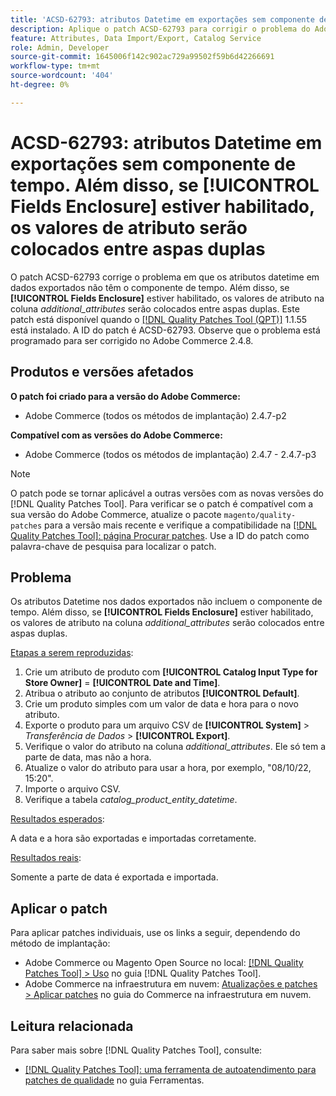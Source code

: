 ```yaml
---
title: 'ACSD-62793: atributos Datetime em exportações sem componente de tempo. Além disso, se **[!UICONTROL Fields Enclosure]** estiver habilitado, os valores de atributo serão colocados entre aspas duplas'
description: Aplique o patch ACSD-62793 para corrigir o problema do Adobe Commerce em que os atributos datetime em dados exportados não têm o componente de tempo. Além disso, se **[!UICONTROL Fields Enclosure]** estiver habilitado, os valores de atributo na coluna *additional_attributes* serão colocados entre aspas duplas.
feature: Attributes, Data Import/Export, Catalog Service
role: Admin, Developer
source-git-commit: 1645006f142c902ac729a99502f59b6d42266691
workflow-type: tm+mt
source-wordcount: '404'
ht-degree: 0%

---
```



# ACSD-62793: atributos Datetime em exportações sem componente de tempo. Além disso, se **[!UICONTROL Fields Enclosure]** estiver habilitado, os valores de atributo serão colocados entre aspas duplas

O patch ACSD-62793 corrige o problema em que os atributos datetime em dados exportados não têm o componente de tempo. Além disso, se **[!UICONTROL Fields Enclosure]** estiver habilitado, os valores de atributo na coluna *additional_attributes* serão colocados entre aspas duplas. Este patch está disponível quando o [[!DNL Quality Patches Tool (QPT)]](/help/tools/quality-patches-tool/quality-patches-tool-to-self-serve-quality-patches.md) 1.1.55 está instalado. A ID do patch é ACSD-62793. Observe que o problema está programado para ser corrigido no Adobe Commerce 2.4.8.

## Produtos e versões afetados

**O patch foi criado para a versão do Adobe Commerce:**

* Adobe Commerce (todos os métodos de implantação) 2.4.7-p2

**Compatível com as versões do Adobe Commerce:**

* Adobe Commerce (todos os métodos de implantação) 2.4.7 - 2.4.7-p3

>[!NOTE]
>
>O patch pode se tornar aplicável a outras versões com as novas versões do [!DNL Quality Patches Tool]. Para verificar se o patch é compatível com a sua versão do Adobe Commerce, atualize o pacote `magento/quality-patches` para a versão mais recente e verifique a compatibilidade na [[!DNL Quality Patches Tool]: página Procurar patches](https://experienceleague.adobe.com/tools/commerce-quality-patches/index.html?lang=pt-BR). Use a ID do patch como palavra-chave de pesquisa para localizar o patch.

## Problema

Os atributos Datetime nos dados exportados não incluem o componente de tempo. Além disso, se **[!UICONTROL Fields Enclosure]** estiver habilitado, os valores de atributo na coluna *additional_attributes* serão colocados entre aspas duplas.

<u>Etapas a serem reproduzidas</u>:

1. Crie um atributo de produto com **[!UICONTROL Catalog Input Type for Store Owner]** = **[!UICONTROL Date and Time]**.
1. Atribua o atributo ao conjunto de atributos **[!UICONTROL Default]**.
1. Crie um produto simples com um valor de data e hora para o novo atributo.
1. Exporte o produto para um arquivo CSV de **[!UICONTROL System]** > *Transferência de Dados* > **[!UICONTROL Export]**.
1. Verifique o valor do atributo na coluna *additional_attributes*. Ele só tem a parte de data, mas não a hora.
1. Atualize o valor do atributo para usar a hora, por exemplo, &quot;08/10/22, 15:20&quot;.
1. Importe o arquivo CSV.
1. Verifique a tabela *catalog_product_entity_datetime*.

<u>Resultados esperados</u>:

A data e a hora são exportadas e importadas corretamente.

<u>Resultados reais</u>:

Somente a parte de data é exportada e importada.

## Aplicar o patch

Para aplicar patches individuais, use os links a seguir, dependendo do método de implantação:

* Adobe Commerce ou Magento Open Source no local: [[!DNL Quality Patches Tool] > Uso](/help/tools/quality-patches-tool/usage.md) no guia [!DNL Quality Patches Tool].
* Adobe Commerce na infraestrutura em nuvem: [Atualizações e patches > Aplicar patches](https://experienceleague.adobe.com/docs/commerce-cloud-service/user-guide/develop/upgrade/apply-patches.html?lang=pt-BR) no guia do Commerce na infraestrutura em nuvem.


## Leitura relacionada

Para saber mais sobre [!DNL Quality Patches Tool], consulte:

* [[!DNL Quality Patches Tool]: uma ferramenta de autoatendimento para patches de qualidade](/help/tools/quality-patches-tool/quality-patches-tool-to-self-serve-quality-patches.md) no guia Ferramentas.
